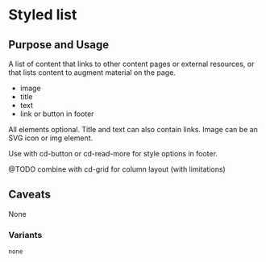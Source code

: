 # Styled list

## Purpose and Usage
A list of content that links to other content pages or external resources, or that lists content to augment material 
on the page.

- image
- title
- text
- link or button in footer

All elements optional. Title and text can also contain links.
Image can be an SVG icon or img element.

Use with cd-button or cd-read-more for style options in footer.

@TODO combine with cd-grid for column layout (with limitations)

## Caveats
None

### Variants

```
none

```
